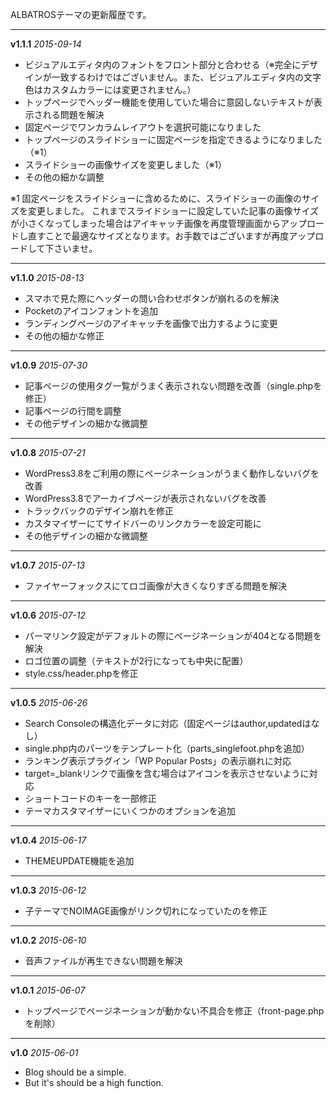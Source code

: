 ALBATROSテーマの更新履歴です。


*******************************************************************

**v1.1.1**
*2015-09-14*

- ビジュアルエディタ内のフォントをフロント部分と合わせる（※完全にデザインが一致するわけではございません。また、ビジュアルエディタ内の文字色はカスタムカラーには変更されません。）
- トップページでヘッダー機能を使用していた場合に意図しないテキストが表示される問題を解決
- 固定ページでワンカラムレイアウトを選択可能になりました
- トップページのスライドショーに固定ページを指定できるようになりました（※1）
- スライドショーの画像サイズを変更しました（※1）
- その他の細かな調整

※1
固定ページをスライドショーに含めるために、スライドショーの画像のサイズを変更しました。
これまでスライドショーに設定していた記事の画像サイズが小さくなってしまった場合はアイキャッチ画像を再度管理画面からアップロードし直すことで最適なサイズとなります。お手数ではございますが再度アップロードして下さいませ。


*******************************************************************

**v1.1.0**
*2015-08-13*

- スマホで見た際にヘッダーの問い合わせボタンが崩れるのを解決
- Pocketのアイコンフォントを追加
- ランディングページのアイキャッチを画像で出力するように変更
- その他の細かな修正


*******************************************************************

**v1.0.9**
*2015-07-30*

- 記事ページの使用タグ一覧がうまく表示されない問題を改善（single.phpを修正）
- 記事ページの行間を調整
- その他デザインの細かな微調整

*******************************************************************

**v1.0.8**
*2015-07-21*

- WordPress3.8をご利用の際にページネーションがうまく動作しないバグを改善
- WordPress3.8でアーカイブページが表示されないバグを改善
- トラックバックのデザイン崩れを修正
- カスタマイザーにてサイドバーのリンクカラーを設定可能に
- その他デザインの細かな微調整

*******************************************************************

**v1.0.7**
*2015-07-13*

- ファイヤーフォックスにてロゴ画像が大きくなりすぎる問題を解決

*******************************************************************

**v1.0.6**
*2015-07-12*

- パーマリンク設定がデフォルトの際にページネーションが404となる問題を解決
- ロゴ位置の調整（テキストが2行になっても中央に配置）
- style.css/header.phpを修正


*******************************************************************

**v1.0.5**
*2015-06-26*

- Search Consoleの構造化データに対応（固定ページはauthor,updatedはなし）
- single.php内のパーツをテンプレート化（parts_singlefoot.phpを追加）
- ランキング表示プラグイン「WP Popular Posts」の表示崩れに対応
- target=_blankリンクで画像を含む場合はアイコンを表示させないように対応
- ショートコードのキーを一部修正
- テーマカスタマイザーにいくつかのオプションを追加


*******************************************************************

**v1.0.4**
*2015-06-17*

- THEMEUPDATE機能を追加

*******************************************************************

**v1.0.3**
*2015-06-12*

- 子テーマでNOIMAGE画像がリンク切れになっていたのを修正

*******************************************************************

**v1.0.2**
*2015-06-10*

- 音声ファイルが再生できない問題を解決

*******************************************************************

**v1.0.1**
*2015-06-07*

- トップページでページネーションが動かない不具合を修正（front-page.phpを削除）

*******************************************************************

**v1.0**
*2015-06-01*

- Blog should be a simple.
- But it's should be a high function.
